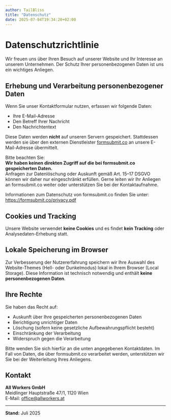 ```yaml
---
author: TailBliss
title: "Datenschutz"
date: 2025-07-04T19:34:20+02:00
---
```

# Datenschutzrichtlinie

Wir freuen uns über Ihren Besuch auf unserer Website und Ihr Interesse an unserem Unternehmen. Der Schutz Ihrer personenbezogenen Daten ist uns ein wichtiges Anliegen.

## Erhebung und Verarbeitung personenbezogener Daten

Wenn Sie unser Kontaktformular nutzen, erfassen wir folgende Daten:

- Ihre E-Mail-Adresse  
- Den Betreff Ihrer Nachricht  
- Den Nachrichtentext

Diese Daten werden **nicht** auf unseren Servern gespeichert. Stattdessen werden sie über den externen Dienstleister [formsubmit.co](https://formsubmit.co) an unsere E-Mail-Adresse übermittelt.

Bitte beachten Sie:  
**Wir haben keinen direkten Zugriff auf die bei formsubmit.co gespeicherten Daten.**  
Anfragen zur Datenlöschung oder Auskunft gemäß Art. 15–17 DSGVO können wir daher nur eingeschränkt erfüllen. Gerne leiten wir Ihr Anliegen an formsubmit.co weiter oder unterstützen Sie bei der Kontaktaufnahme.

Informationen zum Datenschutz von formsubmit.co finden Sie unter:  
https://formsubmit.co/privacy.pdf

## Cookies und Tracking

Unsere Website verwendet **keine Cookies** und es findet **kein Tracking** oder Analysedaten-Erhebung statt.

## Lokale Speicherung im Browser

Zur Verbesserung der Nutzererfahrung speichern wir Ihre Auswahl des Website-Themes (Hell- oder Dunkelmodus) lokal in Ihrem Browser (Local Storage). Diese Information ist technisch notwendig und enthält **keine personenbezogenen Daten**.

## Ihre Rechte

Sie haben das Recht auf:

- Auskunft über Ihre gespeicherten personenbezogenen Daten  
- Berichtigung unrichtiger Daten  
- Löschung (sofern keine gesetzliche Aufbewahrungspflicht besteht)  
- Einschränkung der Verarbeitung  
- Widerspruch gegen die Verarbeitung

Bitte wenden Sie sich hierfür an die unten angegebenen Kontaktdaten. Im Fall von Daten, die über formsubmit.co verarbeitet werden, unterstützen wir Sie bei der Weiterleitung Ihres Anliegens.

## Kontakt

**All Workers GmbH**  
Meidlinger Hauptstraße 47/1, 1120 Wien  
E-Mail: [office@allworkers.at](mailto:office@allworkers.at)

---

**Stand:** Juli 2025

